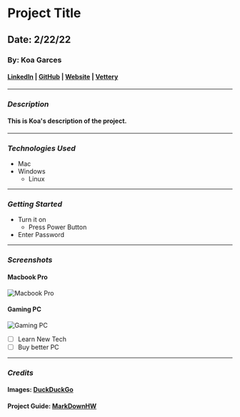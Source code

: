 # Project Title 
## Date: 2/22/22
### By: Koa Garces
#### [LinkedIn](https://www.linkedin.com/) | [GitHub](https://github.com/) | [Website]() | [Vettery]()
****
### ***Description***
#### This is Koa's description of the project.
***
### ***Technologies Used***
* Mac
* Windows
    * Linux
***
### ***Getting Started***
* Turn it on
    * Press Power Button
* Enter Password
***
### ***Screenshots***
#### Macbook Pro
![Macbook Pro](https://external-content.duckduckgo.com/iu/?u=https%3A%2F%2Fcdn.mos.cms.futurecdn.net%2F5uspiN4VrgPhw8VASXB7KA.jpg&f=1&nofb=1)
#### Gaming PC
![Gaming PC](https://external-content.duckduckgo.com/iu/?u=https%3A%2F%2Fcdn.arstechnica.net%2Fwp-content%2Fuploads%2Fsites%2F3%2F2016%2F10%2FDSC00459.jpg&f=1&nofb=1)

- [ ] Learn New Tech
- [ ] Buy better PC
***
### ***Credits***

#### Images: [DuckDuckGo](https://duckduckgo.com/?t=h_)
#### Project Guide: [MarkDownHW](https://github.com/koagarces/u1_hw_markdown)
